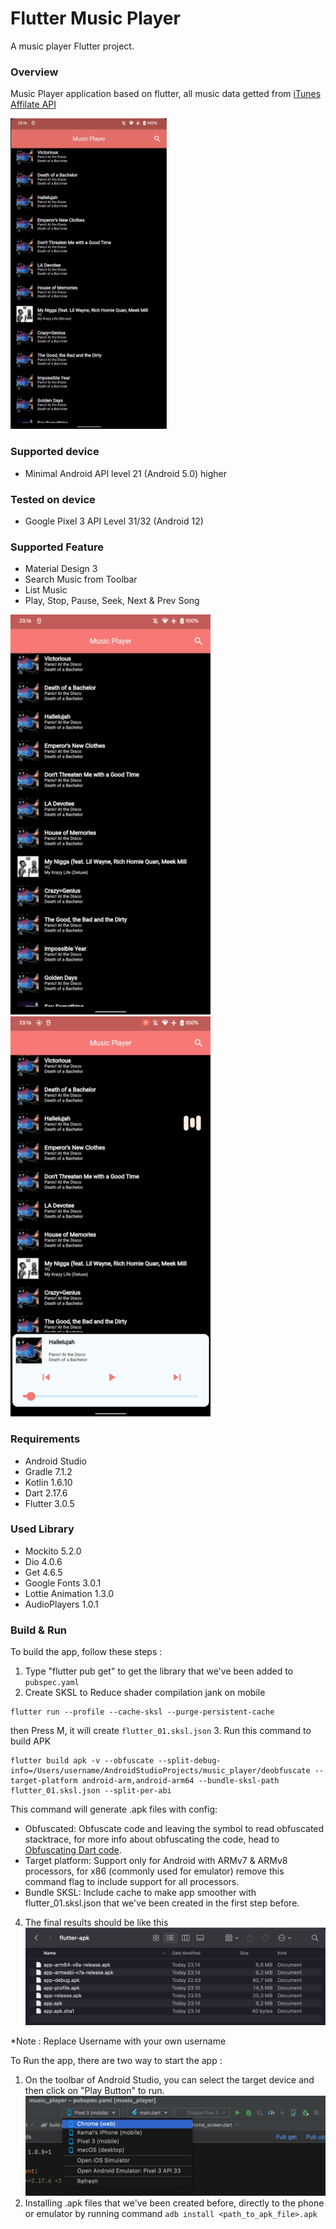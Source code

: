 # Flutter Music Player
A music player Flutter project.

### Overview
Music Player application based on flutter, all music data getted from  [iTunes Affilate API](https://developer.apple.com/library/archive/documentation/AudioVideo/Conceptual/iTuneSearchAPI/index.html#//apple_ref/doc/uid/TP40017632-CH3-SW1)

<img src="https://github.com/kemalmaulana/music_player_flutter/blob/master/git_assets/Screenshot%202022-07-23%20at%2000.09.34.png?raw=true" alt="drawing" width="250"/>

### Supported device
- Minimal Android API level 21 (Android 5.0) higher 

### Tested on device
- Google Pixel 3 API Level 31/32 (Android 12)

### Supported Feature
- Material Design 3
- Search Music from Toolbar
- List Music
- Play, Stop, Pause, Seek, Next & Prev Song

![play_demo](https://github.com/kemalmaulana/music_player_flutter/blob/master/git_assets/flutter_music_player_demo_play.gif?raw=true)
![search_demo](https://github.com/kemalmaulana/music_player_flutter/blob/master/git_assets/flutter_music_player_search.gif?raw=true)

### Requirements
- Android Studio
- Gradle 7.1.2
- Kotlin 1.6.10
- Dart 2.17.6
- Flutter 3.0.5

### Used Library

  - Mockito 5.2.0
  - Dio 4.0.6
  - Get 4.6.5
  - Google Fonts 3.0.1
  - Lottie Animation 1.3.0
  - AudioPlayers 1.0.1

### Build & Run
To build the app, follow these steps :
1. Type "flutter pub get" to get the library that we've been added to ```pubspec.yaml```
2. Create SKSL to Reduce shader compilation jank on mobile
```
flutter run --profile --cache-sksl --purge-persistent-cache
```
then Press M, it will create ```flutter_01.sksl.json```
3. Run this command to build APK
```
flutter build apk -v --obfuscate --split-debug-info=/Users/username/AndroidStudioProjects/music_player/deobfuscate --target-platform android-arm,android-arm64 --bundle-sksl-path flutter_01.sksl.json --split-per-abi
```
This command will generate .apk files with config:
- Obfuscated: Obfuscate code and leaving the symbol to read obfuscated stacktrace, for more info about obfuscating the code, head to [Obfuscating Dart code](https://docs.flutter.dev/deployment/obfuscate).
- Target platform: Support only for Android with ARMv7 & ARMv8 processors, for x86 (commonly used for emulator) remove this command flag to include support for all processors.
- Bundle SKSL: Include cache to make app smoother with flutter_01.sksl.json that we've been created in the first step before.
4. The final results should be like this ![list-of-apk-files](https://github.com/kemalmaulana/music_player_flutter/blob/master/git_assets/Screenshot%202022-07-22%20at%2023.18.59.png?raw=true)

*Note : Replace Username with your own username

To Run the app, there are two way to start the app :
1. On the toolbar of Android Studio, you can select the target device and then click on "Play Button" to run.
![deploy-run-app](https://github.com/kemalmaulana/music_player_flutter/blob/master/git_assets/Screenshot%202022-07-23%20at%2000.01.12.png?raw=true)
2. Installing .apk files that we've been created before, directly to the phone or emulator by running command ```adb install <path_to_apk_file>.apk```



